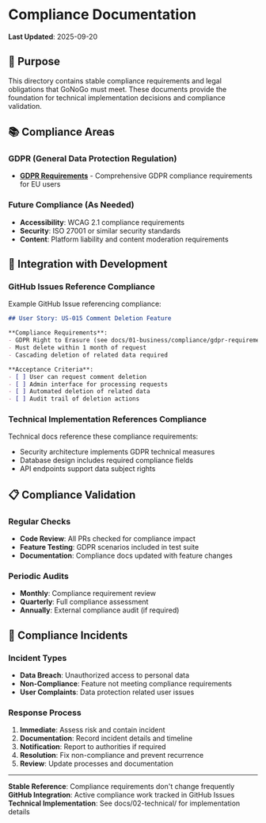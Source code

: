 # Compliance Documentation

**Last Updated**: 2025-09-20

## 🎯 Purpose

This directory contains stable compliance requirements and legal obligations that GoNoGo must meet. These documents provide the foundation for technical implementation decisions and compliance validation.

## 📚 Compliance Areas

### GDPR (General Data Protection Regulation)
- [**GDPR Requirements**](gdpr-requirements.md) - Comprehensive GDPR compliance requirements for EU users

### Future Compliance (As Needed)
- **Accessibility**: WCAG 2.1 compliance requirements
- **Security**: ISO 27001 or similar security standards
- **Content**: Platform liability and content moderation requirements

## 🔗 Integration with Development

### GitHub Issues Reference Compliance
Example GitHub Issue referencing compliance:
```markdown
## User Story: US-015 Comment Deletion Feature

**Compliance Requirements**:
- GDPR Right to Erasure (see docs/01-business/compliance/gdpr-requirements.md#right-to-erasure)
- Must delete within 1 month of request
- Cascading deletion of related data required

**Acceptance Criteria**:
- [ ] User can request comment deletion
- [ ] Admin interface for processing requests
- [ ] Automated deletion of related data
- [ ] Audit trail of deletion actions
```

### Technical Implementation References Compliance
Technical docs reference these compliance requirements:
- Security architecture implements GDPR technical measures
- Database design includes required compliance fields
- API endpoints support data subject rights

## 📋 Compliance Validation

### Regular Checks
- **Code Review**: All PRs checked for compliance impact
- **Feature Testing**: GDPR scenarios included in test suite
- **Documentation**: Compliance docs updated with feature changes

### Periodic Audits
- **Monthly**: Compliance requirement review
- **Quarterly**: Full compliance assessment
- **Annually**: External compliance audit (if required)

## 🚨 Compliance Incidents

### Incident Types
- **Data Breach**: Unauthorized access to personal data
- **Non-Compliance**: Feature not meeting compliance requirements
- **User Complaints**: Data protection related user issues

### Response Process
1. **Immediate**: Assess risk and contain incident
2. **Documentation**: Record incident details and timeline
3. **Notification**: Report to authorities if required
4. **Resolution**: Fix non-compliance and prevent recurrence
5. **Review**: Update processes and documentation

---

**Stable Reference**: Compliance requirements don't change frequently
**GitHub Integration**: Active compliance work tracked in GitHub Issues
**Technical Implementation**: See docs/02-technical/ for implementation details